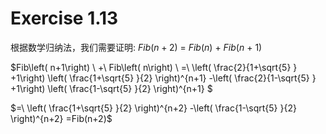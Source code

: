 ﻿# Exercise 1.13

根据数学归纳法，我们需要证明:
$Fib(n+2)\  =\  Fib(n)\  +\  Fib(n\  +\  1)$

$Fib\left( n+1\right)  \  +\  Fib\left( n\right)  \  =\  \left( \frac{2}{1+\sqrt{5} } +1\right)  \left( \frac{1+\sqrt{5} }{2} \right)^{n+1}  -\left( \frac{2}{1-\sqrt{5} } +1\right)  \left( \frac{1-\sqrt{5} }{2} \right)^{n+1}  $



$=\  \left( \frac{1+\sqrt{5} }{2} \right)^{n+2}  -\left( \frac{1-\sqrt{5} }{2} \right)^{n+2}  =Fib(n+2)$



